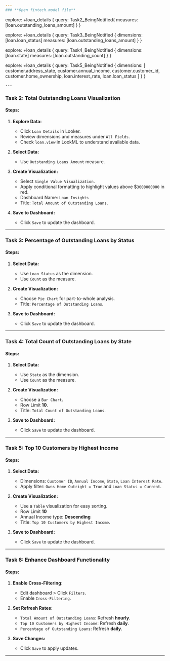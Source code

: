 ```yaml
---
### **Open fintech.model file**
```
explore: +loan_details {
    query: Task2_BeingNotified{
      measures: [loan.outstanding_loans_amount]
    }
}


explore: +loan_details {
    query: Task3_BeingNotified {
      dimensions: [loan.loan_status]
      measures: [loan.outstanding_loans_amount]
    }
}


explore: +loan_details {
    query: Task4_BeingNotified {
      dimensions: [loan.state]
      measures: [loan.outstanding_count]
    }
}


explore: +loan_details {
    query: Task5_BeingNotified {
      dimensions: [
        customer.address_state,
        customer.annual_income,
        customer.customer_id,
        customer.home_ownership,
        loan.interest_rate,
        loan.loan_status
      ]
    }
}

```  
---
```


### Task 2: Total Outstanding Loans Visualization
#### Steps:
1. **Explore Data:**
   - Click `Loan Details` in Looker.
   - Review dimensions and measures under `All Fields`.
   - Check `loan.view` in LookML to understand available data.

2. **Select Data:**
   - Use `Outstanding Loans Amount` measure.

3. **Create Visualization:**
   - Select `Single Value Visualization`.
   - Apply conditional formatting to highlight values above $`3000000000` in red.
   - Dashboard Name: `Loan Insights`
   - Title: `Total Amount of Outstanding Loans`.

4. **Save to Dashboard:**
   - Click `Save` to update the dashboard.

---

### Task 3: Percentage of Outstanding Loans by Status

#### Steps:
1. **Select Data:**
   - Use `Loan Status` as the dimension.
   - Use `Count` as the measure.

2. **Create Visualization:**
   - Choose `Pie Chart` for part-to-whole analysis.
   - Title: `Percentage of Outstanding Loans`.

3. **Save to Dashboard:**
   - Click `Save` to update the dashboard.

---

### Task 4: Total Count of Outstanding Loans by State

#### Steps:
1. **Select Data:**
   - Use `State` as the dimension.
   - Use `Count` as the measure.

2. **Create Visualization:**
   - Choose a `Bar Chart`.
   - Row Limit **10**.
   - Title: `Total Count of Outstanding Loans`.

3. **Save to Dashboard:**
   - Click `Save` to update the dashboard.

---

### Task 5: Top 10 Customers by Highest Income

#### Steps:
1. **Select Data:**
   - Dimensions: `Customer ID`, `Annual Income`, `State`, `Loan Interest Rate`.
   - Apply filter: `Owns Home Outright = True` and `Loan Status = Current`.

2. **Create Visualization:**
   - Use a `Table` visualization for easy sorting.
   - Row Limit **10**
   - Annual Income type: **Descending**
   - Title: `Top 10 Customers by Highest Income`.

3. **Save to Dashboard:**
   - Click `Save` to update the dashboard.

---

### Task 6: Enhance Dashboard Functionality

#### Steps:
1. **Enable Cross-Filtering:**
   - Edit dashboard > Click `Filters`.
   - Enable `Cross-Filtering`.

2. **Set Refresh Rates:**
   - `Total Amount of Outstanding Loans`: Refresh **hourly**.
   - `Top 10 Customers by Highest Income`: Refresh **daily**.
   - `Percentage of Outstanding Loans`: Refresh **daily**.

3. **Save Changes:**
   - Click `Save` to apply updates.

---
